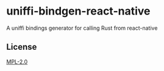 # uniffi-bindgen-react-native
A uniffi bindings generator for calling Rust from react-native


## License

[MPL-2.0](https://github.com/jhugman/uniffi-bindgen-react-native/blob/main/LICENSE)
